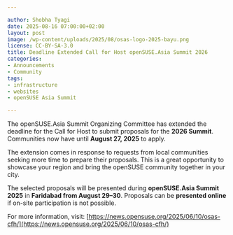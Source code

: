 ```yaml
---

author: Shobha Tyagi 
date: 2025-08-16 07:00:00+02:00
layout: post
image: /wp-content/uploads/2025/08/osas-logo-2025-bayu.png
license: CC-BY-SA-3.0
title: Deadline Extended Call for Host openSUSE.Asia Summit 2026
categories:
- Announcements
- Community
tags:
- infrastructure
- websites
- openSUSE Asia Summit

---
```


The openSUSE.Asia Summit Organizing Committee has extended the deadline for the Call for Host to submit proposals for the **2026 Summit**. Communities now have until **August 27, 2025** to apply.

The extension comes in response to requests from local communities seeking more time to prepare their proposals. This is a great opportunity to showcase your region and bring the openSUSE community together in your city.

The selected proposals will be presented during **openSUSE.Asia Summit 2025** in **Faridabad from August 29–30**. Proposals can be **presented online** if on-site participation is not possible.

For more information, visit: [https://news.opensuse.org/2025/06/10/osas-cfh/](https://news.opensuse.org/2025/06/10/osas-cfh/)

